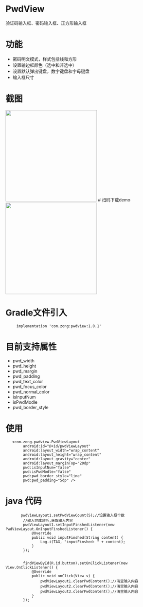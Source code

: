 # PwdView
验证码输入框、密码输入框、正方形输入框
# 功能
  - 密码明文模式，样式包括线和方形
  - 设置输边框颜色（选中和非选中）
  - 设置默认弹出键盘，数字键盘和字母键盘
  - 输入框尺寸
# 截图
<img src="https://github.com/zongzj/PwdView/blob/master/WX20190312-104350@2x.png" width="300">
# 扫码下载demo
<img src="https://github.com/zongzj/PwdView/blob/master/WX20190730-144636@2x.png" width="300">

# Gradle文件引入

```
     implementation 'com.zong:pwdview:1.0.1'
```
# 目前支持属性

- pwd_width
- pwd_height
- pwd_margin
- pwd_padding
- pwd_text_color
- pwd_focus_color
- pwd_normal_color
- isInputNum
- isPwdModle
- pwd_border_style
# 使用
```
   <com.zong.pwdview.PwdViewLayout
        android:id="@+id/pwdViewLayout"
        android:layout_width="wrap_content"
        android:layout_height="wrap_content"
        android:layout_gravity="center"
        android:layout_marginTop="20dp"
        pwd:isInputNum="false"
        pwd:isPwdModle="false"
        pwd:pwd_border_style="line"
        pwd:pwd_padding="5dp" />
```
# java 代码
```
       pwdViewLayout1.setPwdViewCount(5);//设置输入框个数
        //输入完成监听,获取输入内容
        pwdViewLayout1.setInputFinshedListener(new PwdViewLayout.OnInputFinshedListener() {
            @Override
            public void inputFinshed(String content) {
                Log.i(TAG, "inputFinshed: " + content);
            }
        });


        findViewById(R.id.button).setOnClickListener(new View.OnClickListener() {
            @Override
            public void onClick(View v) {
                pwdViewLayout1.clearPwdContent();//清空输入内容
                pwdViewLayout2.clearPwdContent();//清空输入内容
                pwdViewLayout3.clearPwdContent();//清空输入内容
            }
        });
```